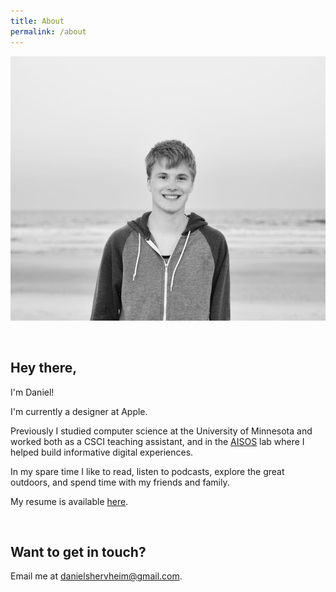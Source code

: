```yaml
---
title: About
permalink: /about
---
```


![Daniel Shervheim](/assets/img/about/me.jpg)

<br/>

## Hey there,

I'm Daniel!

I'm currently a designer at Apple.

Previously I studied computer science at the University of Minnesota and worked both as a CSCI teaching assistant, and in the [AISOS](http://aisos.umn.edu/) lab where I helped build informative digital experiences.

In my spare time I like to read, listen to podcasts, explore the great outdoors, and spend time with my friends and family.

My resume is available [here](https://docs.google.com/document/d/15qzsC1fZBmPHVkkWohMgnye5y0L1zPw6r998nnW5ZO0/edit?usp=sharing).

<br/>

## Want to get in touch?

<!--

Find me on [Github](http://github.com/danielshervheim).

Connect with me on [LinkedIn](https://www.linkedin.com/in/daniel-shervheim-106054178/).

-->

Email me at [danielshervheim@gmail.com](mailto:danielshervheim@gmail.com).
